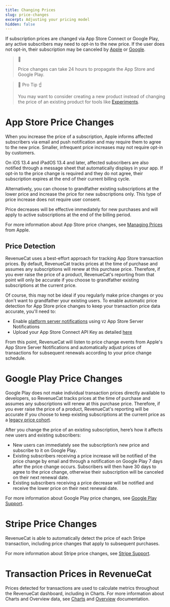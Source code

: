```yaml
---
title: Changing Prices
slug: price-changes
excerpt: Adjusting your pricing model
hidden: false
---
```

If subscription prices are changed via App Store Connect or Google Play, any active subscribers may need to opt-in to the new price. If the user does not opt-in, their subscription may be canceled by [Apple](https://help.apple.com/app-store-connect/#/devc9870599e) or [Google](https://support.google.com/googleplay/android-developer/answer/140504?hl=en).

> 🚧 
> 
> Price changes can take 24 hours to propagate the App Store and Google Play.

> 📘 Pro Tip ☝️
> 
> You may want to consider creating a new product instead of changing the price of an existing product for tools like [Experiments](https://www.revenuecat.com/docs/experiments-v1).

# App Store Price Changes

When you increase the price of a subscription, Apple informs affected subscribers via email and push notification and may require them to agree to the new price. Smaller, infrequent price increases may not require opt-in by customers.

On iOS 13.4 and iPadOS 13.4 and later, affected subscribers are also notified through a message sheet that automatically displays in your app.  If opt-in to the price change is required and they do not agree, their subscription expires at the end of their current billing cycle.

Alternatively, you can choose to grandfather existing subscriptions at the lower price and increase the price for new subscriptions only. This type of price increase does not require user consent.

Price decreases will be effective immediately for new purchases and will apply to active subscriptions at the end of the billing period.

For more information about App Store price changes, see [Managing Prices](https://developer.apple.com/app-store/subscriptions/#managing-prices-for-existing-subscribers) from Apple.

## Price Detection

RevenueCat uses a best-effort approach for tracking App Store transaction prices. By default, RevenueCat tracks prices at the time of purchase and assumes any subscriptions will renew at this purchase price. Therefore, if you ever raise the price of a product, RevenueCat's reporting from that point will only be accurate if you choose to grandfather existing subscriptions at the current price. 

Of course, this may not be ideal if you regularly make price changes or you don't want to grandfather your existing users. To enable automatic price detection for App Store price changes to keep your transaction price data accurate, you'll need to:
- Enable [platform server notifications](https://www.revenuecat.com/docs/apple-server-notifications) using `V2` App Store Server Notifications
- Upload your App Store Connect API Key as detailed [here](https://www.revenuecat.com/docs/app-store-connect-api-key-configuration)

From this point, RevenueCat will listen to price change events from Apple's App Store Server Notifications and automatically adjust prices of transactions for subsequent renewals according to your price change schedule.

# Google Play Price Changes

Google Play does not make individual transaction prices directly available to developers, so RevenueCat tracks prices at the time of purchase and assumes any subscriptions will renew at this purchase price. Therefore, if you ever raise the price of a product, RevenueCat's reporting will be accurate if you choose to keep existing subscriptions at the current price as a [legacy price cohort](https://developer.android.com/google/play/billing/price-changes#existing).

After you change the price of an existing subscription, here’s how it affects new users and existing subscribers:

- New users can immediately see the subscription’s new price and subscribe to it on Google Play.
- Existing subscribers receiving a price increase will be notified of the price change by email and through a notification on Google Play 7 days after the price change occurs. Subscribers will then have 30 days to agree to the price change, otherwise their subscription will be canceled on their next renewal date.
- Existing subscribers receiving a price decrease will be notified and receive the lower price on their next renewal date.

For more information about Google Play price changes, see [Google Play Support](https://support.google.com/googleplay/android-developer/answer/140504?hl=en).

# Stripe Price Changes

RevenueCat is able to automatically detect the price of each Stripe transaction, including price changes that apply to subsequent purchases. 

For more information about Stripe price changes, see [Stripe Support](https://stripe.com/docs/billing/subscriptions/change).

# Transaction Prices in RevenueCat

Prices detected for transactions are used to calculate metrics throughout the RevenueCat dashboard, including in Charts. For more information about Charts and Overview data, see [Charts](https://docs.revenuecat.com/docs/charts) and [Overview](https://docs.revenuecat.com/docs/overview) documentation.
